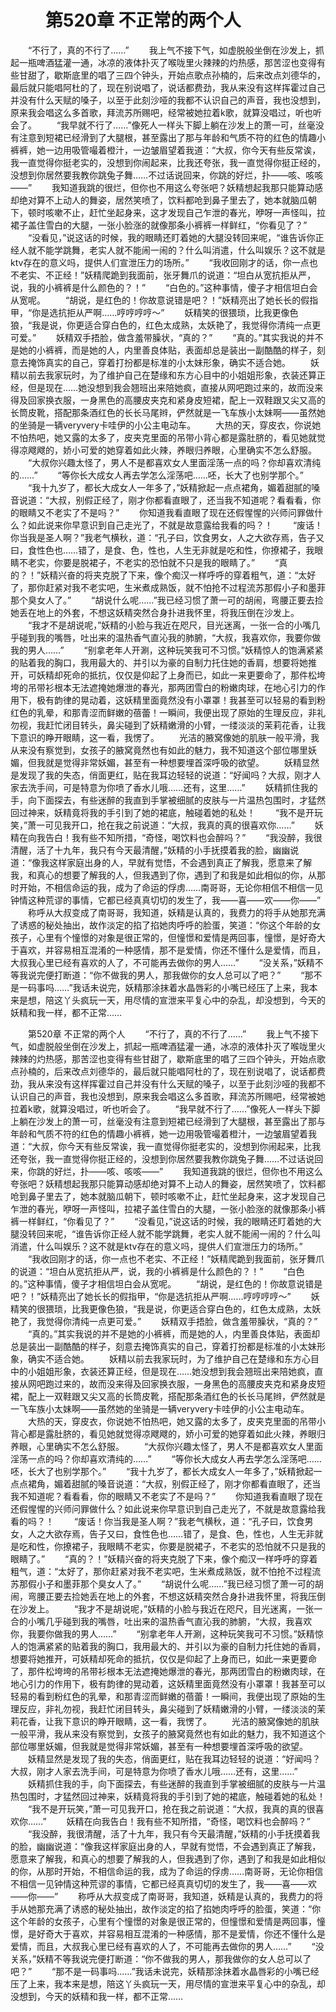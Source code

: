 # 　　第520章 不正常的两个人
　　“不行了，真的不行了……”
　　我上气不接下气，如虚脱般坐倒在沙发上，抓起一瓶啤酒猛灌一通，冰凉的液体扑灭了喉咙里火辣辣的灼热感，那苦涩也变得有些甘甜了，歇斯底里的唱了三四个钟头，开始点歌点孙楠的，后来改点刘德华的，最后就只能唱阿杜的了，现在别说唱了，说话都费劲，我从来没有这样挥霍过自己并没有什么天赋的嗓子，以至于此刻沙哑的我都不认识自己的声音，我也没想到，原来我会唱这么多首歌，拜流苏所赐吧，经常被她拉着k歌，就算没唱过，听也听会了。
　　“我早就不行了……”像死人一样头下脚上躺在沙发上的萧一可，丝毫没有注意到短裙已经滑到了大腿根，甚至露出了那与年龄和气质不符的红色的情趣小裤裤，她一边用吸管嘬着橙汁，一边皱眉望着我道：“大叔，你今天有些反常诶，我一直觉得你挺老实的，没想到你闹起来，比我还夸张，我一直觉得你挺正经的，没想到你居然要我教你跳兔子舞……不过话说回来，你跳的好烂，扑——咳、咳咳——”
　　我知道我跳的很烂，但你也不用这么夸张吧？妖精想起我那只能算动感却绝对算不上动人的舞姿，居然笑喷了，饮料都呛到鼻子里去了，她本就脑瓜朝下，顿时咳嗽不止，赶忙坐起身来，这才发现自己乍泄的春光，咿呀一声怪叫，拉裙子盖住雪白的大腿，一张小脸涨的就像那条小裤裤一样鲜红，“你看见了？”
　　“没看见，”说这话的时候，我的眼睛还盯着她的大腿没转回来呢，“谁告诉你正经人就不能学跳舞，老实人就不能闹一闹的？什么叫消遣，什么叫娱乐？这不就是ktv存在的意义吗，提供人们宣泄压力的场所。”
　　“我收回刚才的话，你一点也不老实、不正经！”妖精爬跪到我面前，张牙舞爪的说道：“坦白从宽抗拒从严，说，我的小裤裤是什么颜色的？！”
　　“白色的。”这种事情，傻子才相信坦白会从宽呢。
　　“胡说，是红色的！你故意说错是吧？！”妖精亮出了她长长的假指甲，“你是选抗拒从严啊……哼哼哼哼～”
　　妖精笑的很猥琐，比我更像色狼，“我是说，你更适合穿白色的，红色太成熟，太妖艳了，我觉得你清纯一点更可爱。”
　　妖精双手捂脸，做含羞带臊状，“真的？”
　　“真的。”其实我说的并不是她的小裤裤，而是她的人，内里善良体贴，表面却总是装出一副酷酷的样子，刻意去掩饰真实的自己，穿着打扮都是标准的小太妹形象，确实不适合她。
　　妖精以前去我家玩时，为了维护自己在楚缘和东方心目中的小姐姐形象，衣装还算正经，但是现在……她没想到我会翘班出来陪她疯，直接从网吧跑过来的，故而没来得及回家换衣服，一身黑色的高腰皮夹克和紧身皮短裙，配上一双鞋跟又尖又高的长筒皮靴，搭配那条酒红色的长长马尾辫，俨然就是一飞车族小太妹啊——虽然她的坐骑是一辆veryvery卡哇伊的小公主电动车。
　　大热的天，穿皮衣，你说她不怕热吧，她又露的太多了，皮夹克里面的吊带小背心都是露肚脐的，看见她就觉得凉飕飕的，娇小可爱的她穿着如此火辣，养眼归养眼，心里确实不怎么舒服。
　　“大叔你兴趣太怪了，男人不是都喜欢女人里面淫荡一点的吗？你却喜欢清纯的……”
　　“等你长大成女人再去学怎么淫荡吧……呸，长大了也别学那个。”
　　“我十九岁了，都长大成女人一年多了，”妖精掀起一点点裙角，媚着甜腻的嗓音说道：“大叔，别假正经了，刚才你都看直眼了，还当我不知道呢？看看看，你的眼睛又不老实了不是吗？”
　　你知道我看直眼了现在还假惺惺的兴师问罪做什么？如此说来你早意识到自己走光了，不就是故意露给我看的吗？！
　　“废话！你当我是圣人啊？”我老气横秋，道：“孔子曰，饮食男女，人之大欲存焉，告子又曰，食性色也……错了，是食、色，性也，人生无非就是吃和性，你撩裙子，我眼睛不老实，你要是脱裙子，不老实的恐怕就不只是我的眼睛了。”
　　“真的？！”妖精兴奋的将夹克脱了下来，像个痴汉一样呼呼的穿着粗气，道：“太好了，那你赶紧对我不老实吧，生米煮成熟饭，就不怕抢不过程流苏那假小子和墨菲那个臭女人了。”
　　“胡说什么呢……”我已经习惯了萧一可的胡闹，弯腰正要去捡她丢在地上的外套，不想这妖精突然合身扑进我怀里，将我压倒在沙发上。
　　“我才不是胡说呢，”妖精的小脸与我近在咫尺，目光迷离，一张一合的小嘴几乎碰到我的嘴唇，吐出来的温热香气直沁我的肺腑，“大叔，我喜欢你，我要你做我的男人……”
　　“别拿老年人开涮，这种玩笑我可不习惯。”妖精惊人的饱满紧紧的贴着我的胸口，我用最大的、并引以为豪的自制力托住她的香肩，想要将她推开，可妖精却死命的抵抗，仅仅是仰起了上身而已，如此一来更要命了，那件松垮垮的吊带衫根本无法遮掩她爆泄的春光，那两团雪白的粉嫩肉球，在地心引力的作用下，极有韵律的晃动着，这妖精里面竟然没有小罩罩！我甚至可以轻易的看到粉红色的乳晕，和那青涩而鲜嫩的蓓蕾！一瞬间，我便出现了原始的生理反应，非礼勿视，我赶忙闭目转头，鼻尖碰到了妖精嫩滑的小臂，一缕淡淡的茉莉花香，让我下意识的睁开眼睛，这一看，我愣了。
　　光洁的腋窝像她的肌肤一般平滑，我从来没有察觉到，女孩子的腋窝竟然也有如此的魅力，我不知道这个部位哪里妖媚，但我就是觉得非常妖媚，甚至有一种想要埋首深呼吸的欲望。
　　妖精显然是发现了我的失态，俏面更红，贴在我耳边轻轻的说道：“好闻吗？大叔，刚才人家去洗手间，可是特意为你喷了香水儿哦……还有，这里……”
　　妖精抓住我的手，向下面探去，有些迷醉的我直到手掌被细腻的皮肤与一片温热包围时，才猛然回过神来，妖精竟将我的手引到了她的裙底，触碰着她的私处！
　　“我不是开玩笑，”萧一可见我开口，抢在我之前说道：“大叔，我真的真的很喜欢你……”
　　妖精在向我告白！我有些不知所措，“奇怪，喝饮料也会醉吗？”
　　“我没醉，我很清醒，活了十九年，我只有今天最清醒，”妖精的小手抚摸着我的脸，幽幽说道：“像我这样家庭出身的人，早就有觉悟，不会遇到真正了解我，愿意来了解我，和真心的想要了解我的人，但我遇到了你，遇到了和我是如此相似的你，从那时开始，不相信命运的我，成为了命运的俘虏……南哥哥，无论你相信不相信一见钟情这种荒谬的事情，它都已经真真切切的发生了，我——喜——欢——你——”
　　称呼从大叔变成了南哥哥，我知道，妖精是认真的，我费力的将手从她那充满了诱惑的秘处抽出，故作淡定的掐了掐她肉呼呼的脸蛋，笑道：“你这个年龄的女孩子，心里有个憧憬的对象是很正常的，但憧憬和爱情是两回事，憧憬，是好奇大于喜欢，并容易相互混淆的一种感情，那不是爱情，你还不懂什么是爱情，而且，大叔我心里已经有喜欢的人了，不可能再去做你的男人……”
　　“没关系，”妖精不等我说完便打断道：“你不做我的男人，那我做你的女人总可以了吧？”
　　“那不是一码事吗……”我话未说完，妖精那涂抹着水晶唇彩的小嘴已经压了上来，我本来是想，陪这丫头疯玩一天，用尽情的宣泄来平复心中的杂乱，却没想到，今天的妖精和我一样，都不正常……

　　第520章 不正常的两个人
　　“不行了，真的不行了……”
　　我上气不接下气，如虚脱般坐倒在沙发上，抓起一瓶啤酒猛灌一通，冰凉的液体扑灭了喉咙里火辣辣的灼热感，那苦涩也变得有些甘甜了，歇斯底里的唱了三四个钟头，开始点歌点孙楠的，后来改点刘德华的，最后就只能唱阿杜的了，现在别说唱了，说话都费劲，我从来没有这样挥霍过自己并没有什么天赋的嗓子，以至于此刻沙哑的我都不认识自己的声音，我也没想到，原来我会唱这么多首歌，拜流苏所赐吧，经常被她拉着k歌，就算没唱过，听也听会了。
　　“我早就不行了……”像死人一样头下脚上躺在沙发上的萧一可，丝毫没有注意到短裙已经滑到了大腿根，甚至露出了那与年龄和气质不符的红色的情趣小裤裤，她一边用吸管嘬着橙汁，一边皱眉望着我道：“大叔，你今天有些反常诶，我一直觉得你挺老实的，没想到你闹起来，比我还夸张，我一直觉得你挺正经的，没想到你居然要我教你跳兔子舞……不过话说回来，你跳的好烂，扑——咳、咳咳——”
　　我知道我跳的很烂，但你也不用这么夸张吧？妖精想起我那只能算动感却绝对算不上动人的舞姿，居然笑喷了，饮料都呛到鼻子里去了，她本就脑瓜朝下，顿时咳嗽不止，赶忙坐起身来，这才发现自己乍泄的春光，咿呀一声怪叫，拉裙子盖住雪白的大腿，一张小脸涨的就像那条小裤裤一样鲜红，“你看见了？”
　　“没看见，”说这话的时候，我的眼睛还盯着她的大腿没转回来呢，“谁告诉你正经人就不能学跳舞，老实人就不能闹一闹的？什么叫消遣，什么叫娱乐？这不就是ktv存在的意义吗，提供人们宣泄压力的场所。”
　　“我收回刚才的话，你一点也不老实、不正经！”妖精爬跪到我面前，张牙舞爪的说道：“坦白从宽抗拒从严，说，我的小裤裤是什么颜色的？！”
　　“白色的。”这种事情，傻子才相信坦白会从宽呢。
　　“胡说，是红色的！你故意说错是吧？！”妖精亮出了她长长的假指甲，“你是选抗拒从严啊……哼哼哼哼～”
　　妖精笑的很猥琐，比我更像色狼，“我是说，你更适合穿白色的，红色太成熟，太妖艳了，我觉得你清纯一点更可爱。”
　　妖精双手捂脸，做含羞带臊状，“真的？”
　　“真的。”其实我说的并不是她的小裤裤，而是她的人，内里善良体贴，表面却总是装出一副酷酷的样子，刻意去掩饰真实的自己，穿着打扮都是标准的小太妹形象，确实不适合她。
　　妖精以前去我家玩时，为了维护自己在楚缘和东方心目中的小姐姐形象，衣装还算正经，但是现在……她没想到我会翘班出来陪她疯，直接从网吧跑过来的，故而没来得及回家换衣服，一身黑色的高腰皮夹克和紧身皮短裙，配上一双鞋跟又尖又高的长筒皮靴，搭配那条酒红色的长长马尾辫，俨然就是一飞车族小太妹啊——虽然她的坐骑是一辆veryvery卡哇伊的小公主电动车。
　　大热的天，穿皮衣，你说她不怕热吧，她又露的太多了，皮夹克里面的吊带小背心都是露肚脐的，看见她就觉得凉飕飕的，娇小可爱的她穿着如此火辣，养眼归养眼，心里确实不怎么舒服。
　　“大叔你兴趣太怪了，男人不是都喜欢女人里面淫荡一点的吗？你却喜欢清纯的……”
　　“等你长大成女人再去学怎么淫荡吧……呸，长大了也别学那个。”
　　“我十九岁了，都长大成女人一年多了，”妖精掀起一点点裙角，媚着甜腻的嗓音说道：“大叔，别假正经了，刚才你都看直眼了，还当我不知道呢？看看看，你的眼睛又不老实了不是吗？”
　　你知道我看直眼了现在还假惺惺的兴师问罪做什么？如此说来你早意识到自己走光了，不就是故意露给我看的吗？！
　　“废话！你当我是圣人啊？”我老气横秋，道：“孔子曰，饮食男女，人之大欲存焉，告子又曰，食性色也……错了，是食、色，性也，人生无非就是吃和性，你撩裙子，我眼睛不老实，你要是脱裙子，不老实的恐怕就不只是我的眼睛了。”
　　“真的？！”妖精兴奋的将夹克脱了下来，像个痴汉一样呼呼的穿着粗气，道：“太好了，那你赶紧对我不老实吧，生米煮成熟饭，就不怕抢不过程流苏那假小子和墨菲那个臭女人了。”
　　“胡说什么呢……”我已经习惯了萧一可的胡闹，弯腰正要去捡她丢在地上的外套，不想这妖精突然合身扑进我怀里，将我压倒在沙发上。
　　“我才不是胡说呢，”妖精的小脸与我近在咫尺，目光迷离，一张一合的小嘴几乎碰到我的嘴唇，吐出来的温热香气直沁我的肺腑，“大叔，我喜欢你，我要你做我的男人……”
　　“别拿老年人开涮，这种玩笑我可不习惯。”妖精惊人的饱满紧紧的贴着我的胸口，我用最大的、并引以为豪的自制力托住她的香肩，想要将她推开，可妖精却死命的抵抗，仅仅是仰起了上身而已，如此一来更要命了，那件松垮垮的吊带衫根本无法遮掩她爆泄的春光，那两团雪白的粉嫩肉球，在地心引力的作用下，极有韵律的晃动着，这妖精里面竟然没有小罩罩！我甚至可以轻易的看到粉红色的乳晕，和那青涩而鲜嫩的蓓蕾！一瞬间，我便出现了原始的生理反应，非礼勿视，我赶忙闭目转头，鼻尖碰到了妖精嫩滑的小臂，一缕淡淡的茉莉花香，让我下意识的睁开眼睛，这一看，我愣了。
　　光洁的腋窝像她的肌肤一般平滑，我从来没有察觉到，女孩子的腋窝竟然也有如此的魅力，我不知道这个部位哪里妖媚，但我就是觉得非常妖媚，甚至有一种想要埋首深呼吸的欲望。
　　妖精显然是发现了我的失态，俏面更红，贴在我耳边轻轻的说道：“好闻吗？大叔，刚才人家去洗手间，可是特意为你喷了香水儿哦……还有，这里……”
　　妖精抓住我的手，向下面探去，有些迷醉的我直到手掌被细腻的皮肤与一片温热包围时，才猛然回过神来，妖精竟将我的手引到了她的裙底，触碰着她的私处！
　　“我不是开玩笑，”萧一可见我开口，抢在我之前说道：“大叔，我真的真的很喜欢你……”
　　妖精在向我告白！我有些不知所措，“奇怪，喝饮料也会醉吗？”
　　“我没醉，我很清醒，活了十九年，我只有今天最清醒，”妖精的小手抚摸着我的脸，幽幽说道：“像我这样家庭出身的人，早就有觉悟，不会遇到真正了解我，愿意来了解我，和真心的想要了解我的人，但我遇到了你，遇到了和我是如此相似的你，从那时开始，不相信命运的我，成为了命运的俘虏……南哥哥，无论你相信不相信一见钟情这种荒谬的事情，它都已经真真切切的发生了，我——喜——欢——你——”
　　称呼从大叔变成了南哥哥，我知道，妖精是认真的，我费力的将手从她那充满了诱惑的秘处抽出，故作淡定的掐了掐她肉呼呼的脸蛋，笑道：“你这个年龄的女孩子，心里有个憧憬的对象是很正常的，但憧憬和爱情是两回事，憧憬，是好奇大于喜欢，并容易相互混淆的一种感情，那不是爱情，你还不懂什么是爱情，而且，大叔我心里已经有喜欢的人了，不可能再去做你的男人……”
　　“没关系，”妖精不等我说完便打断道：“你不做我的男人，那我做你的女人总可以了吧？”
　　“那不是一码事吗……”我话未说完，妖精那涂抹着水晶唇彩的小嘴已经压了上来，我本来是想，陪这丫头疯玩一天，用尽情的宣泄来平复心中的杂乱，却没想到，今天的妖精和我一样，都不正常……
